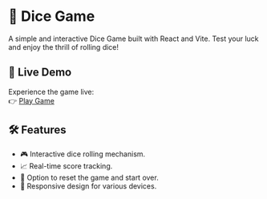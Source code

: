 # 🎲 Dice Game

A simple and interactive Dice Game built with React and Vite. Test your luck and enjoy the thrill of rolling dice!

## 🚀 Live Demo

Experience the game live:  
👉 [Play Game](https://ayushverma2909.github.io/Dice-Game/)

## 🛠️ Features

- 🎮 Interactive dice rolling mechanism.
- 📈 Real-time score tracking.
- 🔄 Option to reset the game and start over.
- 🎨 Responsive design for various devices.


